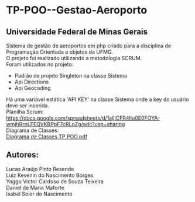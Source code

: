 # TP-POO--Gestao-Aeroporto
## Universidade Federal de Minas Gerais
Sistema de gestão de aeroportos em php criado para a disciplina de Programação Orientada a objetos da UFMG.<br>
O projeto foi realizado utilizando a metodologia SCRUM.<Br>
Foram utilizados no projeto:<br>
- Padrão de projeto Singleton na classe Sistema <br>
- Api Directions <br>
- Api Geocoding <br>

Há uma variável estática 'API KEY' na classe Sistema onde a key do usuário deve ser inserida.<br> 
Planilha Scrum:<br>
https://docs.google.com/spreadsheets/d/1aljICFR4Iio0E0FOYA-wmjhRrnLFEQVKBPpF7cRLoZg/edit?usp=sharing<br>
Diagrama de Classes:<br>
[Diagrama de Classes TP POO.pdf](https://github.com/Lucas-resende21/TP-POO--Gestao-Aeroporto/files/11858548/Diagrama.de.Classes.TP.POO.pdf)

## Autores: <br>
Lucas Araújo Pinto Resende <br>
Luiz Kevenin do Nascimento Borges <br>
Yaggo Victor Cardoso de Souza Teixeira <br>
Daniel de Maria Maforte<br>
Isabel Soier do Nascimento<br>
